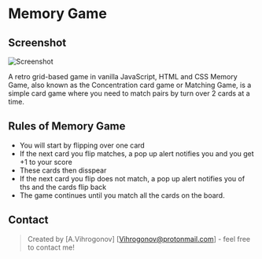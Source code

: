 # Memory Game
## Screenshot
![Screenshot](https://user-images.githubusercontent.com/45083295/79246092-ec0e0480-7e70-11ea-95d6-601d0204435c.PNG)

A retro grid-based game in vanilla JavaScript, HTML and CSS
Memory Game, also known as the Concentration card game or Matching Game, is a simple card game where you need to match pairs by turn over 2 cards at a time. 

## Rules of Memory Game
- You will start by flipping over one card
- If the next card you flip matches, a pop up alert notifies you and you get +1 to your score
- These cards then disspear
- If the next card you flip does not match, a pop up alert notifies you of ths and the cards flip back
- The game continues until you match all the cards on the board.

## Contact
>Created by [A.Vihrogonov] [Vihrogonov@protonmail.com] - feel free to contact me!
